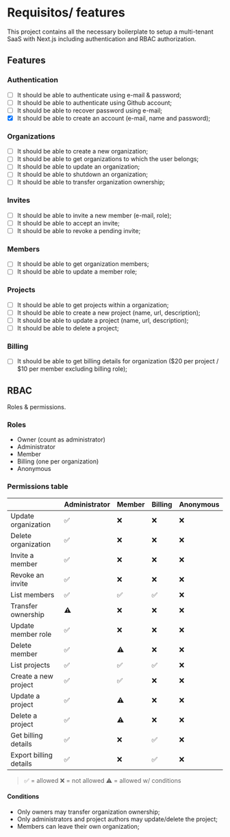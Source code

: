 # Requisitos/ features

This project contains all the necessary boilerplate to setup a multi-tenant SaaS with Next.js including authentication and RBAC authorization.

## Features

### Authentication

- [ ] It should be able to authenticate using e-mail & password;
- [ ] It should be able to authenticate using Github account;
- [ ] It should be able to recover password using e-mail;
- [x] It should be able to create an account (e-mail, name and password);

### Organizations

- [ ] It should be able to create a new organization;
- [ ] It should be able to get organizations to which the user belongs;
- [ ] It should be able to update an organization;
- [ ] It should be able to shutdown an organization;
- [ ] It should be able to transfer organization ownership;

### Invites

- [ ] It should be able to invite a new member (e-mail, role);
- [ ] It should be able to accept an invite;
- [ ] It should be able to revoke a pending invite;

### Members

- [ ] It should be able to get organization members;
- [ ] It should be able to update a member role;

### Projects

- [ ] It should be able to get projects within a organization;
- [ ] It should be able to create a new project (name, url, description);
- [ ] It should be able to update a project (name, url, description);
- [ ] It should be able to delete a project;

### Billing

- [ ] It should be able to get billing details for organization ($20 per project / $10 per member excluding billing role);

## RBAC

Roles & permissions.

### Roles

- Owner (count as administrator)
- Administrator
- Member
- Billing (one per organization)
- Anonymous

### Permissions table

|                        | Administrator | Member | Billing | Anonymous |
| ---------------------- | ------------- | ------ | ------- | --------- |
| Update organization    | ✅             | ❌      | ❌       | ❌         |
| Delete organization    | ✅             | ❌      | ❌       | ❌         |
| Invite a member        | ✅             | ❌      | ❌       | ❌         |
| Revoke an invite       | ✅             | ❌      | ❌       | ❌         |
| List members           | ✅             | ✅      | ✅       | ❌         |
| Transfer ownership     | ⚠️             | ❌      | ❌       | ❌         |
| Update member role     | ✅             | ❌      | ❌       | ❌         |
| Delete member          | ✅             | ⚠️      | ❌       | ❌         |
| List projects          | ✅             | ✅      | ✅       | ❌         |
| Create a new project   | ✅             | ✅      | ❌       | ❌         |
| Update a project       | ✅             | ⚠️      | ❌       | ❌         |
| Delete a project       | ✅             | ⚠️      | ❌       | ❌         |
| Get billing details    | ✅             | ❌      | ✅       | ❌         |
| Export billing details | ✅             | ❌      | ✅       | ❌         |

> ✅ = allowed
> ❌ = not allowed
> ⚠️ = allowed w/ conditions

#### Conditions

- Only owners may transfer organization ownership;
- Only administrators and project authors may update/delete the project;
- Members can leave their own organization;